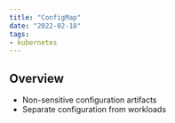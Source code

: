 ```yaml
---
title: "ConfigMap"
date: "2022-02-18"
tags:
- kubernetes
---
```


## Overview

- Non-sensitive configuration artifacts
- Separate configuration from workloads
